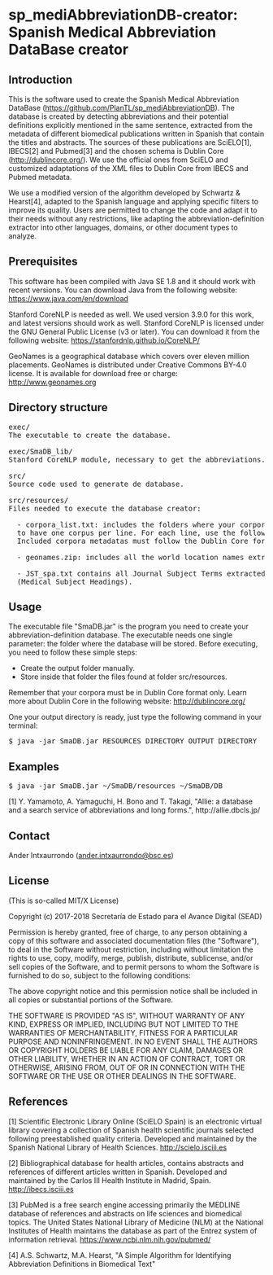 # sp_mediAbbreviationDB-creator: Spanish Medical Abbreviation DataBase creator

## Introduction

This is the software used to create the Spanish Medical Abbreviation DataBase (https://github.com/PlanTL/sp_mediAbbreviationDB). 
The database is created by detecting abbreviations and their potential definitions explicitly mentioned in the same sentence,  extracted from the metadata of different biomedical publications written in Spanish that contain the titles and abstracts. 
The sources of these publications are SciELO[1], IBECS[2] and Pubmed[3] and the chosen schema is Dublin Core (http://dublincore.org/). We use the official ones from SciELO and customized adaptations of the XML files to Dublin Core from IBECS and Pubmed metadata. 

We use a modified version of the algorithm developed by Schwartz & Hearst[4], adapted to the Spanish language and applying specific filters to improve its quality. Users are permitted to change the code and adapt it to their needs without any restrictions, like adapting the abbreviation-definition extractor into other languages, domains, or other document types to analyze.


## Prerequisites

This software has been compiled with Java SE 1.8 and it should work with recent versions. You can download Java from the following website: https://www.java.com/en/download

Stanford CoreNLP is needed as well. We used version 3.9.0 for this work, and latest versions should work as well. Stanford CoreNLP is licensed under the GNU General Public License (v3 or later). You can download it from the following website: https://stanfordnlp.github.io/CoreNLP/

GeoNames is a geographical database which covers over eleven million placements. GeoNames is distributed under Creative Commons BY-4.0 license. It is available for download free or charge: http://www.geonames.org


## Directory structure

<pre>
exec/
The executable to create the database.

exec/SmaDB_lib/
Stanford CoreNLP module, necessary to get the abbreviations.

src/
Source code used to generate de database.

src/resources/
Files needed to execute the database creator:

  - corpora_list.txt: includes the folders where your corpora metadata are stored. The file needs 
  to have one corpus per line. For each line, use the following format: "corpus_name {TAB} corpus_folder". 
  Included corpora metadatas must follow the Dublin Core format.
  
  - geonames.zip: includes all the world location names extracted from GeoNames.
  
  - JST_spa.txt contains all Journal Subject Terms extracted from the Spanish edition of MeSH 
  (Medical Subject Headings). 
</pre>


## Usage

The executable file "SmaDB.jar" is the program you need to create your abbreviation-definition database. The executable needs one single parameter: the folder where the database will be stored. Before executing, you need to follow these simple steps:
* Create the output folder manually.
* Store inside that folder the files found at folder src/resources.

Remember that your corpora must be in Dublin Core format only. Learn more about Dublin Core in the following website: http://dublincore.org/

One your output directory is ready, just type the following command in your terminal:

<pre>
$ java -jar SmaDB.jar RESOURCES_DIRECTORY OUTPUT_DIRECTORY
</pre>


## Examples
<pre>
$ java -jar SmaDB.jar ~/SmaDB/resources ~/SmaDB/DB
</pre>[1] Y. Yamamoto, A. Yamaguchi, H. Bono and T. Takagi, "Allie: a database and a search service of abbreviations and long forms.", http://allie.dbcls.jp/


## Contact

Ander Intxaurrondo (ander.intxaurrondo@bsc.es)


## License

(This is so-called MIT/X License)

Copyright (c) 2017-2018 Secretaría de Estado para el Avance Digital (SEAD)

Permission is hereby granted, free of charge, to any person obtaining a copy of this software and associated documentation files (the "Software"), to deal in the Software without restriction, including without limitation the rights to use, copy, modify, merge, publish, distribute, sublicense, and/or sell copies of the Software, and to permit persons to whom the Software is furnished to do so, subject to the following conditions:

The above copyright notice and this permission notice shall be included in all copies or substantial portions of the Software.

THE SOFTWARE IS PROVIDED "AS IS", WITHOUT WARRANTY OF ANY KIND, EXPRESS OR IMPLIED, INCLUDING BUT NOT LIMITED TO THE WARRANTIES OF MERCHANTABILITY, FITNESS FOR A PARTICULAR PURPOSE AND NONINFRINGEMENT. IN NO EVENT SHALL THE AUTHORS OR COPYRIGHT HOLDERS BE LIABLE FOR ANY CLAIM, DAMAGES OR OTHER LIABILITY, WHETHER IN AN ACTION OF CONTRACT, TORT OR OTHERWISE, ARISING FROM, OUT OF OR IN CONNECTION WITH THE SOFTWARE OR THE USE OR OTHER DEALINGS IN THE SOFTWARE.

## References

[1] Scientific Electronic Library Online (SciELO Spain) is an electronic virtual library covering a collection of Spanish health scientific journals selected following preestablished quality criteria. Developed and maintained by the Spanish National Library of Health Sciences.  http://scielo.isciii.es

[2] Bibliographical database for health articles, contains abstracts and references of different articles written in Spanish. Developed and maintained by the Carlos III Health Institute in Madrid, Spain. http://ibecs.isciii.es

[3] PubMed is a free search engine accessing primarily the MEDLINE database of references and abstracts on life sciences and biomedical topics. The United States National Library of Medicine (NLM) at the National Institutes of Health maintains the database as part of the Entrez system of information retrieval. https://www.ncbi.nlm.nih.gov/pubmed/

[4] A.S. Schwartz, M.A. Hearst, "A Simple Algorithm for Identifying Abbreviation Definitions in Biomedical Text"
